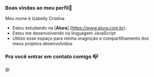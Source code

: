### Boas vindas ao meu perfil💙

Meu nome é Izabelly Cristina
- Estou estudando na [**Alura**].(https://www.alura.com.br).
- Estou me desenvolvendo na linguagem JavaScript
- Utilizo esse espaço para minha oragnição e compartilhamento dos meus projetos desenvolvidos

 ### Pra você entrar em contato comigo 📪

 
 
@


